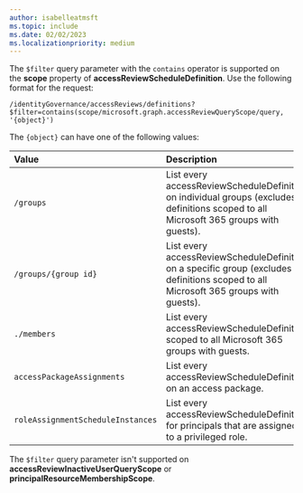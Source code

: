 ```yaml
---
author: isabelleatmsft
ms.topic: include
ms.date: 02/02/2023
ms.localizationpriority: medium
---
```


<!-- markdownlint-disable MD041-->

The `$filter` query parameter with the `contains` operator is supported on the **scope** property of **accessReviewScheduleDefinition**. Use the following format for the request:

```http
/identityGovernance/accessReviews/definitions?$filter=contains(scope/microsoft.graph.accessReviewQueryScope/query, '{object}')
```

The `{object}` can have one of the following values:

|Value|Description|
|:---     |:---       |
|`/groups`  |List every accessReviewScheduleDefinition on individual groups (excludes definitions scoped to all Microsoft 365 groups with guests).|
|`/groups/{group id}`  |List every accessReviewScheduleDefinition on a specific group (excludes definitions scoped to all Microsoft 365 groups with guests).|
|`./members`  |List every accessReviewScheduleDefinition scoped to all Microsoft 365 groups with guests.|
|`accessPackageAssignments`  |List every accessReviewScheduleDefinition on an access package.|
|`roleAssignmentScheduleInstances`  |List every accessReviewScheduleDefinition for principals that are assigned to a privileged role.|

The `$filter` query parameter isn't supported on **accessReviewInactiveUserQueryScope** or **principalResourceMembershipScope**.